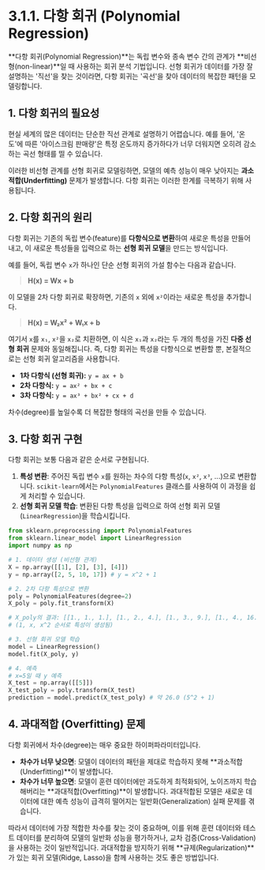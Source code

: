 # 3.1.1. 다항 회귀 (Polynomial Regression)

**다항 회귀(Polynomial Regression)**는 독립 변수와 종속 변수 간의 관계가 **비선형(non-linear)**일 때 사용하는 회귀 분석 기법입니다. 선형 회귀가 데이터를 가장 잘 설명하는 '직선'을 찾는 것이라면, 다항 회귀는 '곡선'을 찾아 데이터의 복잡한 패턴을 모델링합니다.

## 1. 다항 회귀의 필요성

현실 세계의 많은 데이터는 단순한 직선 관계로 설명하기 어렵습니다. 예를 들어, '온도'에 따른 '아이스크림 판매량'은 특정 온도까지 증가하다가 너무 더워지면 오히려 감소하는 곡선 형태를 띨 수 있습니다.

이러한 비선형 관계를 선형 회귀로 모델링하면, 모델의 예측 성능이 매우 낮아지는 **과소적합(Underfitting)** 문제가 발생합니다. 다항 회귀는 이러한 한계를 극복하기 위해 사용됩니다.

## 2. 다항 회귀의 원리

다항 회귀는 기존의 독립 변수(feature)를 **다항식으로 변환**하여 새로운 특성을 만들어내고, 이 새로운 특성들을 입력으로 하는 **선형 회귀 모델**을 만드는 방식입니다.

예를 들어, 독립 변수 `x`가 하나인 단순 선형 회귀의 가설 함수는 다음과 같습니다.
> **H(x) = Wx + b**

이 모델을 2차 다항 회귀로 확장하면, 기존의 `x` 외에 `x²`이라는 새로운 특성을 추가합니다.
> **H(x) = W₂x² + W₁x + b**

여기서 `x`를 `x₁`, `x²`을 `x₂`로 치환하면, 이 식은 `x₁`과 `x₂`라는 두 개의 특성을 가진 **다중 선형 회귀** 문제와 동일해집니다. 즉, 다항 회귀는 특성을 다항식으로 변환할 뿐, 본질적으로는 선형 회귀 알고리즘을 사용합니다.

- **1차 다항식 (선형 회귀):** `y = ax + b`
- **2차 다항식:** `y = ax² + bx + c`
- **3차 다항식:** `y = ax³ + bx² + cx + d`

차수(degree)를 높일수록 더 복잡한 형태의 곡선을 만들 수 있습니다.

## 3. 다항 회귀 구현

다항 회귀는 보통 다음과 같은 순서로 구현됩니다.
1. **특성 변환**: 주어진 독립 변수 `x`를 원하는 차수의 다항 특성(`x`, `x²`, `x³`, ...)으로 변환합니다. `scikit-learn`에서는 `PolynomialFeatures` 클래스를 사용하여 이 과정을 쉽게 처리할 수 있습니다.
2. **선형 회귀 모델 학습**: 변환된 다항 특성을 입력으로 하여 선형 회귀 모델(`LinearRegression`)을 학습시킵니다.

```python
from sklearn.preprocessing import PolynomialFeatures
from sklearn.linear_model import LinearRegression
import numpy as np

# 1. 데이터 생성 (비선형 관계)
X = np.array([[1], [2], [3], [4]])
y = np.array([2, 5, 10, 17]) # y = x^2 + 1

# 2. 2차 다항 특성으로 변환
poly = PolynomialFeatures(degree=2)
X_poly = poly.fit_transform(X)

# X_poly의 결과: [[1., 1., 1.], [1., 2., 4.], [1., 3., 9.], [1., 4., 16.]]
# (1, x, x^2 순서로 특성이 생성됨)

# 3. 선형 회귀 모델 학습
model = LinearRegression()
model.fit(X_poly, y)

# 4. 예측
# x=5일 때 y 예측
X_test = np.array([[5]])
X_test_poly = poly.transform(X_test)
prediction = model.predict(X_test_poly) # 약 26.0 (5^2 + 1)
```

## 4. 과대적합 (Overfitting) 문제

다항 회귀에서 차수(degree)는 매우 중요한 하이퍼파라미터입니다.
- **차수가 너무 낮으면**: 모델이 데이터의 패턴을 제대로 학습하지 못해 **과소적합(Underfitting)**이 발생합니다.
- **차수가 너무 높으면**: 모델이 훈련 데이터에만 과도하게 최적화되어, 노이즈까지 학습해버리는 **과대적합(Overfitting)**이 발생합니다. 과대적합된 모델은 새로운 데이터에 대한 예측 성능이 급격히 떨어지는 일반화(Generalization) 실패 문제를 겪습니다.

따라서 데이터에 가장 적합한 차수를 찾는 것이 중요하며, 이를 위해 훈련 데이터와 테스트 데이터를 분리하여 모델의 일반화 성능을 평가하거나, 교차 검증(Cross-Validation)을 사용하는 것이 일반적입니다. 과대적합을 방지하기 위해 **규제(Regularization)**가 있는 회귀 모델(Ridge, Lasso)을 함께 사용하는 것도 좋은 방법입니다.
